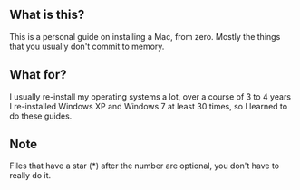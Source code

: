 ## What is this?

This is a personal guide on installing a Mac, from zero. Mostly the things that you usually don't commit to memory.

## What for?

I usually re-install my operating systems a lot, over a course of 3 to 4 years I re-installed Windows XP and Windows 7 at least 30 times, so I learned to do these guides.

## Note

Files that have a star (*) after the number are optional, you don't have to really do it.
